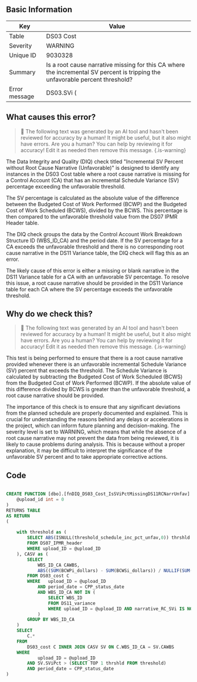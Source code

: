 ## Basic Information
| Key         | Value          |
|-------------|----------------|
| Table       | DS03 Cost |
| Severity    | WARNING |
| Unique ID   | 9030328   |
| Summary     | Is a root cause narrative missing for this CA where the incremental SV percent is tripping the unfavorable percent threshold? |
| Error message | DS03.SVi (|(BCWPi - BCWSi) / BCWSi|) > |DS07.threshold_schedule_inc_pct_unfav| & DS11.narrative_RC_SVi is missing or blank (by DS03.WBS_ID_CA & DS11.WBS_ID). |

## What causes this error?

> :robot: The following text was generated by an AI tool and hasn't been reviewed for accuracy by a human! It might be useful, but it also might have errors. Are you a human? You can help by reviewing it for accuracy! Edit it as needed then remove this message.
{.is-warning}

The Data Integrity and Quality (DIQ) check titled "Incremental SV Percent without Root Cause Narrative (Unfavorable)" is designed to identify any instances in the DS03 Cost table where a root cause narrative is missing for a Control Account (CA) that has an incremental Schedule Variance (SV) percentage exceeding the unfavorable threshold. 

The SV percentage is calculated as the absolute value of the difference between the Budgeted Cost of Work Performed (BCWP) and the Budgeted Cost of Work Scheduled (BCWS), divided by the BCWS. This percentage is then compared to the unfavorable threshold value from the DS07 IPMR Header table.

The DIQ check groups the data by the Control Account Work Breakdown Structure ID (WBS_ID_CA) and the period date. If the SV percentage for a CA exceeds the unfavorable threshold and there is no corresponding root cause narrative in the DS11 Variance table, the DIQ check will flag this as an error.

The likely cause of this error is either a missing or blank narrative in the DS11 Variance table for a CA with an unfavorable SV percentage. To resolve this issue, a root cause narrative should be provided in the DS11 Variance table for each CA where the SV percentage exceeds the unfavorable threshold.
## Why do we check this?

> :robot: The following text was generated by an AI tool and hasn't been reviewed for accuracy by a human! It might be useful, but it also might have errors. Are you a human? You can help by reviewing it for accuracy! Edit it as needed then remove this message.
{.is-warning}

This test is being performed to ensure that there is a root cause narrative provided whenever there is an unfavorable incremental Schedule Variance (SV) percent that exceeds the threshold. The Schedule Variance is calculated by subtracting the Budgeted Cost of Work Scheduled (BCWS) from the Budgeted Cost of Work Performed (BCWP). If the absolute value of this difference divided by BCWS is greater than the unfavorable threshold, a root cause narrative should be provided.

The importance of this check is to ensure that any significant deviations from the planned schedule are properly documented and explained. This is crucial for understanding the reasons behind any delays or accelerations in the project, which can inform future planning and decision-making. The severity level is set to WARNING, which means that while the absence of a root cause narrative may not prevent the data from being reviewed, it is likely to cause problems during analysis. This is because without a proper explanation, it may be difficult to interpret the significance of the unfavorable SV percent and to take appropriate corrective actions.
## Code

```sql

CREATE FUNCTION [dbo].[fnDIQ_DS03_Cost_IsSViPctMissingDS11RCNarrUnfav] (
	@upload_id int = 0
)
RETURNS TABLE
AS RETURN
(
	
	with threshold as (
		SELECT ABS(ISNULL(threshold_schedule_inc_pct_unfav,0)) thrshld
		FROM DS07_IPMR_header 
		WHERE upload_ID = @upload_ID
	), CASV as (
		SELECT 
			WBS_ID_CA CAWBS, 
			ABS((SUM(BCWPi_dollars) - SUM(BCWSi_dollars)) / NULLIF(SUM(BCWSi_dollars),0)) SViPct
		FROM DS03_cost C
		WHERE	upload_ID = @upload_ID
			AND period_date = CPP_status_date
			AND WBS_ID_CA NOT IN (
				SELECT WBS_ID 
				FROM DS11_variance
				WHERE upload_ID = @upload_ID AND narrative_RC_SVi IS NOT NULL
			)
		GROUP BY WBS_ID_CA
	)
	SELECT 
		C.*
	FROM
		DS03_cost C INNER JOIN CASV SV ON C.WBS_ID_CA = SV.CAWBS
	WHERE
			upload_ID = @upload_ID
		AND SV.SViPct > (SELECT TOP 1 thrshld FROM threshold)
		AND period_date = CPP_status_date
)
```

